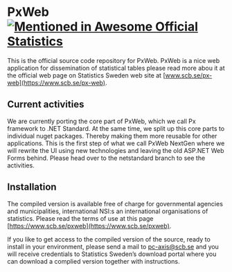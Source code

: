 # PxWeb [![Mentioned in Awesome Official Statistics ](https://awesome.re/mentioned-badge.svg)](http://www.awesomeofficialstatistics.org)
This is the official source code repository for PxWeb. PxWeb is a nice web application for dissemination of statistical tables please read more abou it at the official web page on Statistics Sweden web site at [www.scb.se/px-web](https://www.scb.se/px-web).

## Current activities
We are currently porting the core part of PxWeb, which we call Px framework to .NET Standard. At the same time, we split up this core parts to individual nuget packages. Thereby making them more reusable for other applications. This is the first step of what we call PxWeb NextGen where we will rewrite the UI using new technologies and leaving the old ASP.NET Web Forms behind.
Please head over to the netstandard branch to see the activities.

## Installation
The compiled version is available free of charge for governmental agencies and municipalities, international NSI:s an international organisations of statistics. Please read the terms of use at this page [https://www.scb.se/pxweb](https://www.scb.se/pxweb). 

If you like to get access to the compiled version of the source, ready to install in your environment, please send a mail to [pc-axis@scb.se](mailto:pc-axis@scb.se?subject=Access%20to%20download%20portal) and you will receive credentials to Statistics Sweden’s download portal where you can download a complied version together with instructions.
